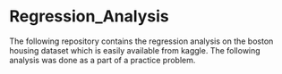 # Regression_Analysis
The following repository contains the regression analysis on the boston housing dataset which is easily available from kaggle. The following analysis was done as a part of a practice problem. 
